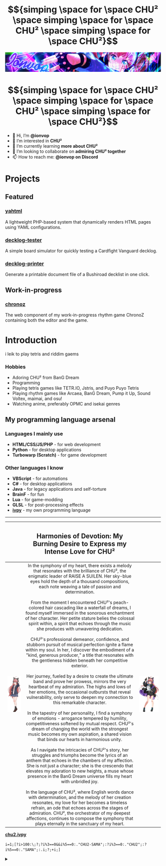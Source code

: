 <!---
- 👋 Hi, I’m @ionvop
- 👀 I’m interested in **CHU²**
- 🌱 I’m currently learning **CHU²**
- 💞️ I’m looking to collaborate on **CHU²**
- 📫 How to reach me **CHU²**
--->

# **$${simping \space for \space CHU² \space simping \space for \space CHU² \space simping \space for \space CHU²}$$**

![chu²](assets/header.png)

# **$${simping \space for \space CHU² \space simping \space for \space CHU² \space simping \space for \space CHU²}$$**

- 👋 Hi, I’m **@ionvop**
- 👀 I’m interested in **CHU²**
- 🌱 I’m currently learning **more about CHU²**
- 💞️ I’m looking to collaborate on **admiring CHU² together**
- 📫 How to reach me: **@ionvop on Discord**

# Projects
## Featured
### [yahtml](https://github.com/ionvop/yahtml)
A lightweight PHP-based system that dynamically renders HTML pages using YAML configurations.

### [decklog-tester](https://github.com/ionvop/decklog-tester)
A simple board simulator for quickly testing a Cardfight Vanguard decklog.

### [decklog-printer](https://github.com/ionvop/decklog-printer)
Generate a printable document file of a Bushiroad decklist in one click.

## Work-in-progress
### [chronoz](https://github.com/ionvop/chronoz)
The web component of my work-in-progress rhythm game ChronoZ containing both the editor and the game.

# Introduction
i leik to play tetris and riddim gaems

### Hobbies
- Adoring CHU² from BanG Dream
- Programming
- Playing tetris games like TETR.IO, Jstris, and Puyo Puyo Tetris
- Playing rhythm games like Arcaea, BanG Dream, Pump it Up, Sound Voltex, maimai, and osu!
- Watching anime, preferably OPMC and isekai genres

## My programming language arsenal
### Languages I mainly use
- **HTML/CSS/JS/PHP** - for web development
- **Python** - for desktop applications
- **Turbowarp (Scratch)** - for game development

### Other languages I know
- **VBScript** - for automations
- **C#** - for desktop applications
- **Java** - for legacy applications and self-torture
- **BrainF** - for fun
- **Lua** - for game-modding
- **GLSL** - for post-processing effects
- [**ivpy**](https://github.com/ionvop/ivpy) - my own programming language

---

| | <h2>**Harmonies of Devotion: My Burning Desire to Express my Intense Love for CHU²**</h3> | |
| --- | :---: | --- |
| ![chu²](assets/chu2.png) | In the symphony of my heart, there exists a melody that resonates with the brilliance of CHU², the enigmatic leader of RAISE A SUILEN. Her sky-blue eyes hold the depth of a thousand compositions, each note weaving a tale of passion and determination.<br><br>From the moment I encountered CHU²'s peach-colored hair cascading like a waterfall of dreams, I found myself immersed in the sonorous enchantment of her character. Her petite stature belies the colossal spirit within, a spirit that echoes through the music she produces with unwavering dedication.<br><br>CHU²'s professional demeanor, confidence, and stubborn pursuit of musical perfection ignite a flame within my soul. In her, I discover the embodiment of a "kind, generous producer," a title that resonates with the gentleness hidden beneath her competitive exterior.<br><br>Her journey, fueled by a desire to create the ultimate band and prove her prowess, mirrors the very heartbeat of my admiration. The highs and lows of her emotions, the occasional outbursts that reveal vulnerability, only serve to deepen my connection to this remarkable character.<br><br>In the tapestry of her personality, I find a symphony of emotions - arrogance tempered by humility, competitiveness softened by mutual respect. CHU²'s dream of changing the world with the strongest music becomes my own aspiration, a shared vision that binds our hearts in harmonious unity.<br><br>As I navigate the intricacies of CHU²'s story, her struggles and triumphs become the lyrics of an anthem that echoes in the chambers of my affection. She is not just a character; she is the crescendo that elevates my adoration to new heights, a muse whose presence in the BanG Dream universe fills my heart with unbridled joy.<br><br>In the language of CHU², where English words dance with determination, and the melody of her creation resonates, my love for her becomes a timeless refrain, an ode that echoes across the stages of admiration. CHU², the orchestrator of my deepest affections, continues to compose the symphony that plays eternally in the sanctuary of my heart. | ![chu²](assets/chu2_2.png) |

[**chu2.ivpy**](https://github.com/ionvop/ivpy/blob/main/sample/chu2.ivpy)

`i=1;[?i>100:\;?;?i%3==0&&i%5==0:."CHU2-SAMA";:?i%3==0:."CHU2";:?i%5==0:."SAMA";:.i;?;+i;]`

<details>
    <summary>
    </summary>
    
    1
    2
    CHU2
    4
    SAMA
    CHU2
    7
    8
    CHU2
    SAMA
    11
    CHU2
    13
    14
    CHU2-SAMA
    16
    17
    CHU2
    19
    SAMA
    CHU2
    22
    23
    CHU2
    SAMA
    26
    CHU2
    28
    29
    CHU2-SAMA
    31
    32
    CHU2
    34
    SAMA
    CHU2
    37
    38
    CHU2
    SAMA
    41
    CHU2
    43
    44
    CHU2-SAMA
    46
    47
    CHU2
    49
    SAMA
    CHU2
    52
    53
    CHU2
    SAMA
    56
    CHU2
    58
    59
    CHU2-SAMA
    61
    62
    CHU2
    64
    SAMA
    CHU2
    67
    68
    CHU2
    SAMA
    71
    CHU2
    73
    74
    CHU2-SAMA
    76
    77
    CHU2
    79
    SAMA
    CHU2
    82
    83
    CHU2
    SAMA
    86
    CHU2
    88
    89
    CHU2-SAMA
    91
    92
    CHU2
    94
    SAMA
    CHU2
    97
    98
    CHU2
    SAMA
    
</details>

<!---
ionvop/ionvop is a ✨ special ✨ repository because its `README.md` (this file) appears on your GitHub profile.
You can click the Preview link to take a look at your changes.
--->
